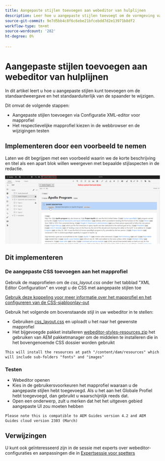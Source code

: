 ```yaml
---
title: Aangepaste stijlen toevoegen aan webeditor van hulplijnen
description: Leer hoe u aangepaste stijlen toevoegt om de vormgeving van de gulden-webeditor te wijzigen.
source-git-commit: 9e7d5bb4c8f6c6ebe21bfcebdd7d2e13971b8df2
workflow-type: tm+mt
source-wordcount: '282'
ht-degree: 0%

---
```


# Aangepaste stijlen toevoegen aan webeditor van hulplijnen

In dit artikel leert u hoe u aangepaste stijlen kunt toevoegen om de standaardweergave en het standaarduiterlijk van de spaander te wijzigen.

Dit omvat de volgende stappen:
- Aangepaste stijlen toevoegen via Configuratie XML-editor voor mapprofiel
- Het respectievelijke mapprofiel kiezen in de webbrowser en de wijzigingen testen


## Implementeren door een voorbeeld te nemen

Laten we dit begrijpen met een voorbeeld waarin we de korte beschrijving en titel als een apart blok willen weergeven met bepaalde stijlaspecten in de redactie.

![Een voorvertoning van de sprite weergeven met aangepaste stijlen](../../../assets/authoring/webeditor-customstyles-preview.png)


## Dit implementeren


### De aangepaste CSS toevoegen aan het mapprofiel

Gebruik de mapprofielen om de *css_layout.css* onder het tabblad &quot;XML Editor Configuration&quot; en voegt u de CSS met aangepaste stijlen toe

[Gebruik deze koppeling voor meer informatie over het mapprofiel en het configureren van de CSS-sjabloonlay-out](https://experienceleague.adobe.com/docs/experience-manager-guides-learn/videos/advanced-user-guide/editor-configuration.html?lang=en#customize-the-css-template-layout)

Gebruik het volgende om bovenstaande stijl in uw webeditor in te stellen:
- Gebruiken [css_layout.css](../../../assets/authoring/webeditor-customstyles-css_layout.css) en uploadt u het naar het gewenste mapprofiel
- Het bijgevoegde pakket installeren [webeditor-styles-resources.zip](../../../assets/authoring/webeditor-styles-resources.zip) het gebruiken van AEM pakketmanager om de middelen te installeren die in het bovengenoemde CSS dossier worden gebruikt

```
This will install the resources at path "/content/dam/resources" which will include sub-folders "fonts" and "images"
```


### Testen

- Webeditor openen
- Kies in de gebruikersvoorkeuren het mapprofiel waaraan u de aangepaste stijlen hebt toegevoegd. Als u het aan het Globale Profiel hebt toegevoegd, dan gebruikt u waarschijnlijk reeds dat.
- Open een onderwerp, zult u merken dat het het uitgeven gebied aangepaste UI zou moeten hebben

```
Please note this is compatible to AEM Guides version 4.2 and AEM Guides cloud version 2303 (March)
```


## Verwijzingen

U kunt ook geïnteresseerd zijn in de sessie met experts over webeditor-configuraties en aanpassingen die in [Expertsessie voor spetters](https://experienceleague.adobe.com/docs/experience-manager-guides-learn/tutorials/knowledge-base/expert-session/webbased-authoring-jan2023.html?lang=en)